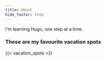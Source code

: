 ```yaml
---
title: About
hide_footer: true
---
```

I'm learning Hugo, one step at a time.

### These are my favourite vacation spots

{{< vacation_spots >}}